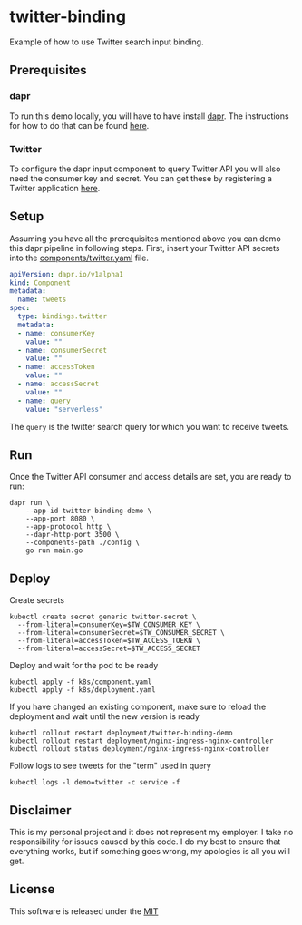 # twitter-binding

Example of how to use Twitter search input binding.

## Prerequisites

### dapr

To run this demo locally, you will have to have install [dapr](https://github.com). The instructions for how to do that can be found [here](https://github.com/dapr/docs/blob/master/getting-started/environment-setup.md).

### Twitter

To configure the dapr input component to query Twitter API you will also need the consumer key and secret. You can get these by registering a Twitter application [here](https://developer.twitter.com/en/apps/create).

## Setup

Assuming you have all the prerequisites mentioned above you can demo this dapr pipeline in following steps. First, insert your Twitter API secrets into the [components/twitter.yaml](components/twitter.yaml) file.

```yaml
apiVersion: dapr.io/v1alpha1
kind: Component
metadata:
  name: tweets
spec:
  type: bindings.twitter
  metadata:
  - name: consumerKey
    value: ""
  - name: consumerSecret
    value: ""
  - name: accessToken
    value: ""
  - name: accessSecret
    value: ""
  - name: query
    value: "serverless"
```

The `query` is the twitter search query for which you want to receive tweets.


## Run

Once the Twitter API consumer and access details are set, you are ready to run:

```shell
dapr run \
    --app-id twitter-binding-demo \
    --app-port 8080 \
    --app-protocol http \
    --dapr-http-port 3500 \
    --components-path ./config \
    go run main.go
```

## Deploy

Create secrets 

```shell
kubectl create secret generic twitter-secret \
  --from-literal=consumerKey=$TW_CONSUMER_KEY \
  --from-literal=consumerSecret=$TW_CONSUMER_SECRET \
  --from-literal=accessToken=$TW_ACCESS_TOEKN \
  --from-literal=accessSecret=$TW_ACCESS_SECRET
```

Deploy and wait for the pod to be ready 

```shell
kubectl apply -f k8s/component.yaml
kubectl apply -f k8s/deployment.yaml
```

If you have changed an existing component, make sure to reload the deployment and wait until the new version is ready

```shell
kubectl rollout restart deployment/twitter-binding-demo
kubectl rollout restart deployment/nginx-ingress-nginx-controller
kubectl rollout status deployment/nginx-ingress-nginx-controller
```

Follow logs to see tweets for the "term" used in query

```shell
kubectl logs -l demo=twitter -c service -f
```

## Disclaimer

This is my personal project and it does not represent my employer. I take no responsibility for issues caused by this code. I do my best to ensure that everything works, but if something goes wrong, my apologies is all you will get.

## License
This software is released under the [MIT](../LICENSE)




